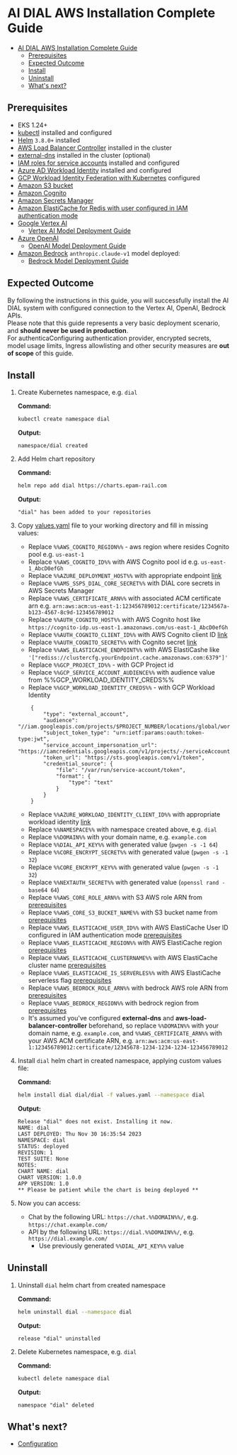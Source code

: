 # AI DIAL AWS Installation Complete Guide

- [AI DIAL AWS Installation Complete Guide](#ai-dial-aws-installation-complete-guide)
  - [Prerequisites](#prerequisites)
  - [Expected Outcome](#expected-outcome)
  - [Install](#install)
  - [Uninstall](#uninstall)
  - [What's next?](#whats-next)

## Prerequisites

- EKS 1.24+
- [kubectl](https://kubernetes.io/docs/tasks/tools/#kubectl) installed and configured
- [Helm](https://helm.sh/docs/intro/install/) `3.8.0+` installed
- [AWS Load Balancer Controller](https://kubernetes-sigs.github.io/aws-load-balancer-controller/latest/deploy/installation/) installed in the cluster
- [external-dns](https://github.com/kubernetes-sigs/external-dns) installed in the cluster (optional)
- [IAM roles for service accounts](https://docs.aws.amazon.com/eks/latest/userguide/iam-roles-for-service-accounts.html) installed and configured
- [Azure AD Workload Identity](https://azure.github.io/azure-workload-identity/docs/introduction.html) installed and configured
- [GCP Workload Identity Federation with Kubernetes](https://cloud.google.com/iam/docs/workload-identity-federation-with-kubernetes#eks) configured
- [Amazon S3 bucket](https://docs.aws.amazon.com/AmazonS3/latest/userguide/Welcome.html)
- [Amazon Cognito](https://docs.epam-rail.com/Deployment/idp-configuration/cognito)
- [Amazon Secrets Manager](https://docs.aws.amazon.com/secretsmanager/latest/userguide/whats-in-a-secret.html)
- [Amazon ElastiCache for Redis with user configured in IAM authentication mode](https://docs.aws.amazon.com/AmazonElastiCache/latest/red-ug/auth-iam.html)
- [Google Vertex AI](https://cloud.google.com/vertex-ai/docs/start/introduction-unified-platform)
  - [Vertex AI Model Deployment Guide](https://docs.epam-rail.com/Deployment/Vertex%20Model%20Deployment)
- [Azure OpenAI](https://learn.microsoft.com/en-us/azure/ai-services/openai/overview)
  - [OpenAI Model Deployment Guide](https://docs.epam-rail.com/Deployment/OpenAI%20Model%20Deployment)
- [Amazon Bedrock](https://docs.aws.amazon.com/bedrock/latest/userguide/what-is-bedrock.html) `anthropic.claude-v1` model deployed:
  - [Bedrock Model Deployment Guide](https://docs.epam-rail.com/Deployment/Bedrock%20Model%20Deployment)

## Expected Outcome

By following the instructions in this guide, you will successfully install the AI DIAL system with configured connection to the Vertex AI, OpenAI, Bedrock APIs.\
Please note that this guide represents a very basic deployment scenario, and **should never be used in production**.\
For authenticaConfiguring authentication provider, encrypted secrets, model usage limits, Ingress allowlisting and other security measures are **out of scope** of this guide.

## Install

1. Create Kubernetes namespace, e.g. `dial`

    **Command:**

    ```sh
    kubectl create namespace dial
    ```

    **Output:**

    ```console
    namespace/dial created
    ```

1. Add Helm chart repository

    **Command:**

    ```sh
    helm repo add dial https://charts.epam-rail.com
    ```

    **Output:**

    ```console
    "dial" has been added to your repositories
    ```

1. Copy [values.yaml](values.yaml) file to your working directory and fill in missing values:
    - Replace `%%AWS_COGNITO_REGION%%` - aws region where resides Cognito pool e.g. `us-east-1`
    - Replace `%%AWS_COGNITO_ID%%` with AWS Cognito pool id e.g. `us-east-1_AbcD0efGh`
    - Replace `%%AZURE_DEPLOYMENT_HOST%%` with appropriate endpoint [link](https://docs.epam-rail.com/tutorials/quick-start-model#step-2-configuration)
    - Replace `%%AMS_SSPS_DIAL_CORE_SECRET%%` with DIAL core secrets in AWS Secrets Manager
    - Replace `%%AWS_CERTIFICATE_ARN%%` with associated ACM certificate arn e.g. `arn:aws:acm:us-east-1:123456789012:certificate/1234567a-b123-4567-8c9d-123456789012`
    - Replace `%%AUTH_COGNITO_HOST%%` with AWS Cognito host like `https://cognito-idp.us-east-1.amazonaws.com/us-east-1_AbcD0efGh`
    - Replace `%%AUTH_COGNITO_CLIENT_ID%%` with AWS Cognito client ID [link](https://docs.aws.amazon.com/cognito/latest/developerguide/user-pool-settings-client-apps.html)
    - Replace `%%AUTH_COGNITO_SECRET%%` with Cognito secret [link](https://docs.aws.amazon.com/cognito/latest/developerguide/user-pool-settings-client-apps.html)
    - Replace `%%AWS_ELASTICACHE_ENDPOINT%%` with AWS ElastiCashe like `'["rediss://clustercfg.yourEndpoint.cache.amazonaws.com:6379"]'`
    - Replace `%%GCP_PROJECT_ID%%` - with GCP Project id
    - Replace `%%GCP_SERVICE_ACCOUNT_AUDIENCE%%` with audience value from %%GCP_WORKLOAD_IDENTITY_CREDS%%
    - Replace `%%GCP_WORKLOAD_IDENTITY_CREDS%%` - with GCP Workload Identity
    ```
        {
            "type": "external_account",
            "audience": "//iam.googleapis.com/projects/$PROJECT_NUMBER/locations/global/workloadIdentityPools/$POOL_ID/providers/$PROVIDER_ID",
            "subject_token_type": "urn:ietf:params:oauth:token-type:jwt",
            "service_account_impersonation_url": "https://iamcredentials.googleapis.com/v1/projects/-/serviceAccounts/$EMAIL:generateAccessToken",
            "token_url": "https://sts.googleapis.com/v1/token",
            "credential_source": {
                "file": "/var/run/service-account/token",
                "format": {
                    "type": "text"
                }
            }
        }

    ```

    - Replace `%%AZURE_WORKLOAD_IDENTITY_CLIENT_ID%%` with appropriate workload identity [link](https://docs.epam-rail.com/Deployment/OpenAI%20Model%20Deployment#use-kubernetes-service-account-assigned-to-azure-user-assigned-managed-identity)
    - Replace `%%NAMESPACE%%` with namespace created above, e.g. `dial`
    - Replace `%%DOMAIN%%` with your domain name, e.g. `example.com`
    - Replace `%%DIAL_API_KEY%%` with generated value (`pwgen -s -1 64`)
    - Replace `%%CORE_ENCRYPT_SECRET%%` with generated value (`pwgen -s -1 32`)
    - Replace `%%CORE_ENCRYPT_KEY%%` with generated value (`pwgen -s -1 32`)
    - Replace `%%NEXTAUTH_SECRET%%` with generated value (`openssl rand -base64 64`)
    - Replace `%%AWS_CORE_ROLE_ARN%%` with S3 AWS role ARN from [prerequisites](#prerequisites)
    - Replace `%%AWS_CORE_S3_BUCKET_NAME%%` with S3 bucket name from [prerequisites](#prerequisites)
    - Replace `%%AWS_ELASTICACHE_USER_ID%%` with AWS ElastiCache User ID configured in IAM authentication mode [prerequisites](#prerequisites)
    - Replace `%%AWS_ELASTICACHE_REGION%%` with AWS ElastiCache region [prerequisites](#prerequisites)
    - Replace `%%AWS_ELASTICACHE_CLUSTERNAME%%` with AWS ElastiCache cluster name [prerequisites](#prerequisites)
    - Replace `%%AWS_ELASTICACHE_IS_SERVERLES%%` with AWS ElastiCache serverless flag [prerequisites](#prerequisites)
    - Replace `%%AWS_BEDROCK_ROLE_ARN%%` with bedrock AWS role ARN from [prerequisites](#prerequisites)
    - Replace `%%AWS_BEDROCK_REGION%%` with bedrock region from [prerequisites](#prerequisites)
    - It's assumed you've configured **external-dns** and **aws-load-balancer-controller** beforehand, so replace `%%DOMAIN%%` with your domain name, e.g. `example.com`, and `%%AWS_CERTIFICATE_ARN%%` with your AWS ACM certificate ARN, e.g. `arn:aws:acm:us-east-1:123456789012:certificate/12345678-1234-1234-1234-123456789012`

2. Install `dial` helm chart in created namespace, applying custom values file:

    **Command:**

    ```sh
    helm install dial dial/dial -f values.yaml --namespace dial
    ```

    **Output:**

    ```console
    Release "dial" does not exist. Installing it now.
    NAME: dial
    LAST DEPLOYED: Thu Nov 30 16:35:54 2023
    NAMESPACE: dial
    STATUS: deployed
    REVISION: 1
    TEST SUITE: None
    NOTES:
    CHART NAME: dial
    CHART VERSION: 1.0.0
    APP VERSION: 1.0
    ** Please be patient while the chart is being deployed **
    ```

3. Now you can access:
    - Chat by the following URL: `https://chat.%%DOMAIN%%/`, e.g. `https://chat.example.com/`
    - API by the following URL: `https://dial.%%DOMAIN%%/`, e.g. `https://dial.example.com/`
      - Use previously generated `%%DIAL_API_KEY%%` value

## Uninstall

1. Uninstall `dial` helm chart from created namespace

    **Command:**

    ```sh
    helm uninstall dial --namespace dial
    ```

    **Output:**

    ```console
    release "dial" uninstalled
    ```

1. Delete Kubernetes namespace, e.g. `dial`

    **Command:**

    ```sh
    kubectl delete namespace dial
    ```

    **Output:**

    ```console
    namespace "dial" deleted
    ```

## What's next?

- [Configuration](https://docs.epam-rail.com/Deployment/configuration)
